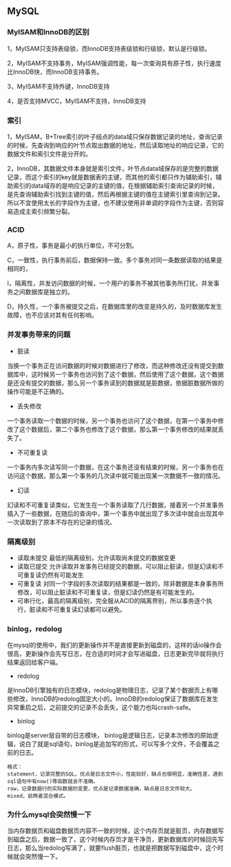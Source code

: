 ## MySQL

### MyISAM和InnoDB的区别

1，MyISAM只支持表级锁，而InnoDB支持表级锁和行级锁，默认是行级锁。

2，MyISAM不支持事务，MyISAM强调性能，每一次查询具有原子性，执行速度比InnoDB快，而InnoDB支持事务。

3，MyISAM不支持外键，InnoDB支持

4，是否支持MVCC，MyISAM不支持，InnoDB支持

### 索引

1，MyISAM，B+Tree索引的叶子结点的data域只保存数据记录的地址，查询记录的时候，先查询到响应的叶节点取出数据的地址，然后读取地址的响应记录，它的数据文件和索引文件是分开的。

2，InnoDB，其数据文件本身就是索引文件，叶节点data域保存的是完整的数据记录，而这个索引的key就是数据表的主键，而其他的索引都只作为辅助索引，辅助索引的data域存的是响应记录的主键的值，在根据辅助索引查询记录的时候，是先查询辅助索引找到主键的值，然后再根据主键的值在主键索引里查询到记录。所以不宜使用太长的字段作为主键，也不建议使用非单调的字段作为主键，否则容易造成主索引频繁分裂。

### ACID

A，原子性，事务是最小的执行单位，不可分割。

C，一致性，执行事务前后，数据保持一致。多个事务对同一条数据读取的结果是相同的，

I，隔离性，并发访问数据的时候，一个用户的事务不被其他事务所打扰，并发事务之间数据库是独立的。

D，持久性，一个事务被提交之后，在数据库里的改变是持久的，及时数据库发生故障，也不应该对其有任何影响。

### 并发事务带来的问题

- 脏读 

当换一个事务正在访问数据的时候对数据进行了修改，而这种修改还没有提交到数据库中，这时候另一个事务也访问到了这个数据，然后使用了这个数据，这个数据是还没有提交的数据，那么另一个事务读到的数据就是脏数据，依据脏数据所做的操作可能是不正确的。

- 丢失修改

一个事务读取一个数据的时候，另一个事务也访问了这个数据，在第一个事务中修改了这个数据后，第二个事务也修改了这个数据，那么第一个事务修改的结果就丢失了。

- 不可重复读

一个事务内多次读写同一个数据，在这个事务还没有结束的时候，另一个事务也在访问这个数据，那么第一个事务的几次读中就可能出现某一次数据不一致的情况。

- 幻读

幻读和不可重复读类似，它发生在一个事务读取了几行数据，接着另一个并发事务插入了一些数据，在随后的查询中，第一个事务中就出现了多次读中就会出现其中一次读取到了原本不存在的记录的情况。

### 隔离级别

- 读取未提交 最低的隔离级别，允许读取尚未提交的数据变更
- 读取已提交 允许读取并发事务已经提交的数据，可以阻止脏读，但是幻读和不可重复读仍然有可能发生
- 可重复读 对同一个字段的多次读取的结果都是一致的，除非数据是本身事务所修改，可以阻止脏读和不可重复读，但是幻读仍然是有可能发生的。
- 可串行化，最高的隔离级别，完全服从ACID的隔离界别，所以事务逐个执行，脏读和不可重复读幻读都可以避免。



### binlog，redolog

在mysql的使用中，我们的更新操作并不是直接更新到磁盘的，这样的话io操作会很高，更新操作会先写日志，在合适的时间才会写进磁盘，日志更新完毕就将执行结果返回给客户端。

- redolog

是InnoDB引擎独有的日志模块，redolog是物理日志，记录了某个数据页上有哪些修改，InnoDB的redolog固定大小的。InnoDB的redolog保证了数据库在发生异常重启之后，之前提交的记录不会丢失，这个能力也叫crash-safe。

- binlog

binlog是server层自带的日志模块， binlog是逻辑日志，记录本次修改的原始逻辑，说白了就是sql语句，binlog是追加写的形式，可以写多个文件，不会覆盖之前的日志。

```
格式：
statement，记录完整的SQL，优点是日志文件小，性能较好，缺点也很明显，准确性差，遇到sql语句中有now()等函数就会不准确。
row，记录数据行的实际数据的变更，优点是记录数据准确，缺点是日志文件较大。
mixed，前两者混合模式。
```

### 为什么mysql会突然慢一下

当内存数据页和磁盘数据页内容不一致的时候，这个内存页就是脏页，内存数据写到磁盘之后，数据一致了，这个时候内存页才是干净页，更新数据库的时候回先写日志，那么当redolog写满了，就要flush脏页，也就是把数据写到磁盘中，这个时候就会突然慢一下。

